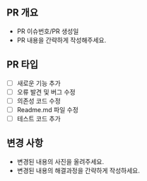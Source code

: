 ## PR 개요
- PR 이슈번호/PR 생성일
- PR 내용을 간략하게 작성해주세요.

## PR 타입
- [ ] 새로운 기능 추가
- [ ] 오류 발견 및 버그 수정
- [ ] 의존성 코드 수정
- [ ] Readme.md 파일 수정
- [ ] 테스트 코드 추가

## 변경 사항
- 변경된 내용의 사진을 올려주세요.
- 변경된 내용의 해결과정을 간략하게 작성하세요.